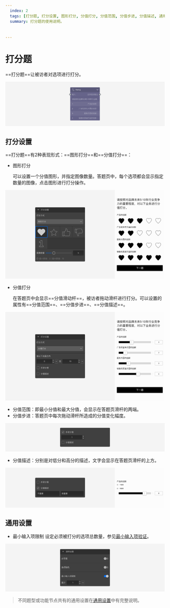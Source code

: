 ```yaml
---
  index: 2
  tags: [打分题, 打分设置, 图形打分, 分值打分, 分值范围, 分值步进, 分值描述, 通用设置, 最小输入项限制, 题型节点]
  summary: 打分题的使用说明。


---
```







# 打分题

==打分题==让被访者对选项进行打分。

<img src='../assets/questionnaireNodes/02rating/node.png'>

## 打分设置

==打分题==有2种表现形式：==图形打分==和==分值打分==：

+ 图形打分
  
  可以设置一个分值图形，并指定图像数量。答题页中，每个选项都会显示指定数量的图像，点击图形进行打分操作。

<img src='../assets/questionnaireNodes/02rating/section.png'>

+ 分值打分

  在答题页中会显示==分值滑动杆==，被访者拖动滑杆进行打分。可以设置的属性有==分值范围==、==分值步进==、==分值描述==。

<img src='../assets/questionnaireNodes/02rating/slider-section.png'>

  + 分值范围：即最小分值和最大分值，会显示在答题页滑杆的两端。
  + 分值步进：答题页中每次拖动滑杆所造成的分值变化幅度。
  
<img src='../assets/questionnaireNodes/02rating/slider-step.png'>

  + 分值描述：分别是对低分和高分的描述，文字会显示在答题页滑杆的上方。

<img src='../assets/questionnaireNodes/02rating/slider-label.png'>

## 通用设置

+ 最小输入项限制
设定必须被打分的选项总数量，参见[最小输入项验证](../../11nodeSettings/05questionGeneralSetting/03inputLimits.md)。

<img src='../assets/questionnaireNodes/02rating/common.png'>

> 不同题型或功能节点共有的通用设置在[通用设置](../../11nodeSettings/concept.md)中有完整说明。

